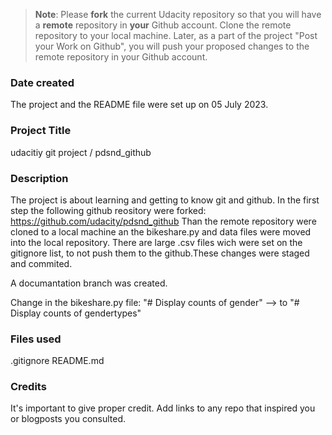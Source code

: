 >**Note**: Please **fork** the current Udacity repository so that you will have a **remote** repository in **your** Github account. Clone the remote repository to your local machine. Later, as a part of the project "Post your Work on Github", you will push your proposed changes to the remote repository in your Github account.

### Date created
The project and the README file were set up on 05 July 2023.

### Project Title
udacitiy git project / pdsnd_github

### Description
The project is about learning and getting to know git and github. In the first step the following github reository were forked: https://github.com/udacity/pdsnd_github 
Than the remote repository were cloned to a local machine an the bikeshare.py and data files were moved into the local repository. There are large .csv files wich were set on the gitignore list, to not push them to the github.These changes were staged and commited.

A documantation branch was created. 

Change in the bikeshare.py file: "# Display counts of gender" --> to "# Display counts of gendertypes"

### Files used
.gitignore
README.md

### Credits
It's important to give proper credit. Add links to any repo that inspired you or blogposts you consulted.

